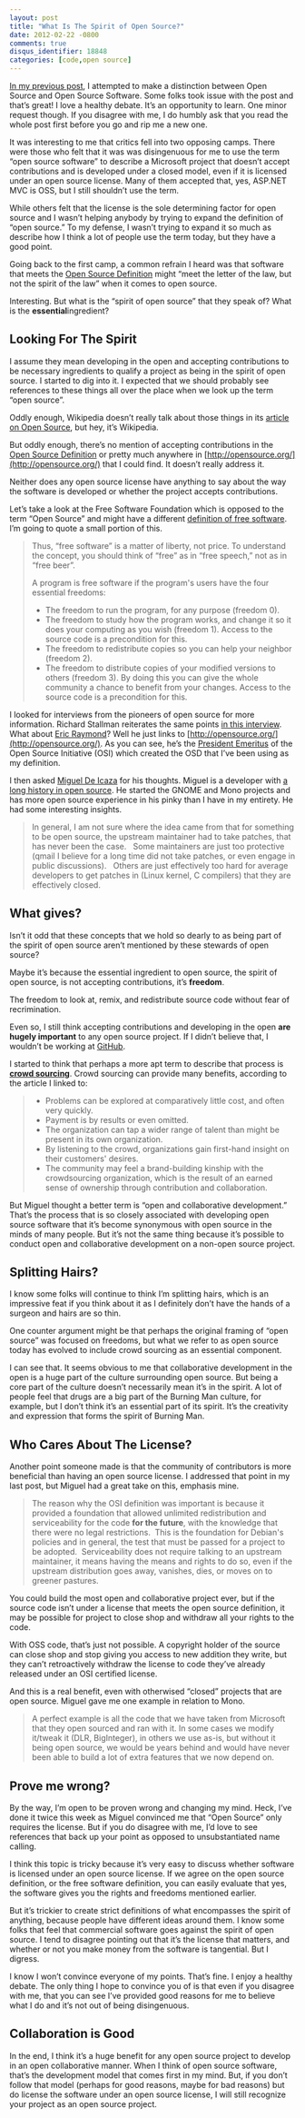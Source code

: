 ```yaml
---
layout: post
title: "What Is The Spirit of Open Source?"
date: 2012-02-22 -0800
comments: true
disqus_identifier: 18848
categories: [code,open source]
---
```

[In my previous
post](http://haacked.com/archive/2012/02/16/open-source-and-open-source-software-are-not-the-same.aspx "My Previous Post"),
I attempted to make a distinction between Open Source and Open Source
Software. Some folks took issue with the post and that’s great! I love a
healthy debate. It’s an opportunity to learn. One minor request though.
If you disagree with me, I do humbly ask that you read the whole post
first before you go and rip me a new one.

It was interesting to me that critics fell into two opposing camps.
There were those who felt that it was was disingenuous for me to use the
term “open source software” to describe a Microsoft project that doesn’t
accept contributions and is developed under a closed model, even if it
is licensed under an open source license. Many of them accepted that,
yes, ASP.NET MVC is OSS, but I still shouldn’t use the term.

While others felt that the license is the sole determining factor for
open source and I wasn’t helping anybody by trying to expand the
definition of “open source.” To my defense, I wasn’t trying to expand it
so much as describe how I think a lot of people use the term today, but
they have a good point.

Going back to the first camp, a common refrain I heard was that software
that meets the [Open Source
Definition](http://opensource.org/docs/osd "Open Source Definition")
might “meet the letter of the law, but not the spirit of the law” when
it comes to open source.

Interesting. But what is the “spirit of open source” that they speak of?
What is the **essential**ingredient?

Looking For The Spirit
----------------------

I assume they mean developing in the open and accepting contributions to
be necessary ingredients to qualify a project as being in the spirit of
open source. I started to dig into it. I expected that we should
probably see references to these things all over the place when we look
up the term “open source”.

Oddly enough, Wikipedia doesn’t really talk about those things in its
[article on Open
Source](http://en.wikipedia.org/wiki/Open_source "Open Source"), but
hey, it’s Wikipedia.

But oddly enough, there’s no mention of accepting contributions in the
[Open Source
Definition](http://www.opensource.org/docs/osd "Open Source") or pretty
much anywhere in [http://opensource.org/](http://opensource.org/) that I
could find. It doesn’t really address it.

Neither does any open source license have anything to say about the way
the software is developed or whether the project accepts contributions.

Let’s take a look at the Free Software Foundation which is opposed to
the term “Open Source” and might have a different [definition of free
software](http://www.gnu.org/philosophy/free-sw.html "Free Software").
I’m going to quote a small portion of this.

> Thus, “free software” is a matter of liberty, not price. To understand
> the concept, you should think of “free” as in “free speech,” not as in
> “free beer”.
>
> A program is free software if the program's users have the four
> essential freedoms:
>
> -   The freedom to run the program, for any purpose (freedom 0).
> -   The freedom to study how the program works, and change it so it
>     does your computing as you wish (freedom 1). Access to the source
>     code is a precondition for this.
> -   The freedom to redistribute copies so you can help your neighbor
>     (freedom 2).
> -   The freedom to distribute copies of your modified versions to
>     others (freedom 3). By doing this you can give the whole community
>     a chance to benefit from your changes. Access to the source code
>     is a precondition for this.

I looked for interviews from the pioneers of open source for more
information. Richard Stallman reiterates the same points [in this
interview](http://itmanagement.earthweb.com/osrc/article.php/3717476/Interview-with-Richard-Stallman-Four-Essential-Freedoms.htm "Software's Four Essential Freedoms").
What about [Eric Raymond](http://www.catb.org/~esr/ "Eric Raymond")?
Well he just links to [http://opensource.org/](http://opensource.org/).
As you can see, he’s the [President
Emeritus](http://opensource.org/ "Open Source Board") of the Open Source
Initiative (OSI) which created the OSD that I’ve been using as my
definition.

I then asked [Miguel De
Icaza](http://tirania.org/blog/ "Miguel De Icaza's blong") for his
thoughts. Miguel is a developer with [a long history in open
source](http://en.wikipedia.org/wiki/Miguel_de_Icaza "Miguel on Wikipedia").
He started the GNOME and Mono projects and has more open source
experience in his pinky than I have in my entirety. He had some
interesting insights.

> In general, I am not sure where the idea came from that for something
> to be open source, the upstream maintainer had to take patches, that
> has never been the case.   Some maintainers are just too protective
> (qmail I believe for a long time did not take patches, or even engage
> in public discussions).   Others are just effectively too hard for
> average developers to get patches in (Linux kernel, C compilers) that
> they are effectively closed.

What gives?
-----------

Isn’t it odd that these concepts that we hold so dearly to as being part
of the spirit of open source aren’t mentioned by these stewards of open
source?

Maybe it’s because the essential ingredient to open source, the spirit
of open source, is not accepting contributions, it’s **freedom**.

The freedom to look at, remix, and redistribute source code without fear
of recrimination.

Even so, I still think accepting contributions and developing in the
open **are hugely important** to any open source project. If I didn’t
believe that, I wouldn’t be working at
[GitHub](http://github.com/ "GitHub").

I started to think that perhaps a more apt term to describe that process
is [**crowd
sourcing**](http://en.wikipedia.org/wiki/Crowdsourcing "Crowd sourcing").
Crowd sourcing can provide many benefits, according to the article I
linked to:

> -   Problems can be explored at comparatively little cost, and often
>     very quickly.
> -   Payment is by results or even omitted.
> -   The organization can tap a wider range of talent than might be
>     present in its own organization.
> -   By listening to the crowd, organizations gain first-hand insight
>     on their customers' desires.
> -   The community may feel a brand-building kinship with the
>     crowdsourcing organization, which is the result of an earned sense
>     of ownership through contribution and collaboration.

But Miguel thought a better term is “open and collaborative
development.” That’s the process that is so closely associated with
developing open source software that it’s become synonymous with open
source in the minds of many people. But it’s not the same thing because
it’s possible to conduct open and collaborative development on a
non-open source project.

Splitting Hairs?
----------------

I know some folks will continue to think I’m splitting hairs, which is
an impressive feat if you think about it as I definitely don’t have the
hands of a surgeon and hairs are so thin.

One counter argument might be that perhaps the original framing of “open
source” was focused on freedoms, but what we refer to as open source
today has evolved to include crowd sourcing as an essential component.

I can see that. It seems obvious to me that collaborative development in
the open is a huge part of the culture surrounding open source. But
being a core part of the culture doesn’t necessarily mean it’s in the
spirit. A lot of people feel that drugs are a big part of the Burning
Man culture, for example, but I don’t think it’s an essential part of
its spirit. It’s the creativity and expression that forms the spirit of
Burning Man.

Who Cares About The License?
----------------------------

Another point someone made is that the community of contributors is more
beneficial than having an open source license. I addressed that point in
my last post, but Miguel had a great take on this, emphasis mine.

> The reason why the OSI definition was important is because it provided
> a foundation that allowed unlimited redistribution and serviceability
> for the code **for the future**, with the knowledge that there were no
> legal restrictions.  This is the foundation for Debian's policies and
> in general, the test that must be passed for a project to be adopted. 
> Serviceability does not require talking to an upstream maintainer, it
> means having the means and rights to do so, even if the upstream
> distribution goes away, vanishes, dies, or moves on to greener
> pastures.

You could build the most open and collaborative project ever, but if the
source code isn’t under a license that meets the open source definition,
it may be possible for project to close shop and withdraw all your
rights to the code.

With OSS code, that’s just not possible. A copyright holder of the
source can close shop and stop giving you access to new addition they
write, but they can’t retroactively withdraw the license to code they’ve
already released under an OSI certified license.

And this is a real benefit, even with otherwised “closed” projects that
are open source. Miguel gave me one example in relation to Mono.

> A perfect example is all the code that we have taken from Microsoft
> that they open sourced and ran with it. In some cases we modify
> it/tweak it (DLR, BigInteger), in others we use as-is, but without it
> being open source, we would be years behind and would have never been
> able to build a lot of extra features that we now depend on.

Prove me wrong?
---------------

By the way, I’m open to be proven wrong and changing my mind. Heck, I’ve
done it twice this week as Miguel convinced me that “Open Source” only
requires the license. But if you do disagree with me, I’d love to see
references that back up your point as opposed to unsubstantiated name
calling.

I think this topic is tricky because it’s very easy to discuss whether
software is licensed under an open source license. If we agree on the
open source definition, or the free software definition, you can easily
evaluate that yes, the software gives you the rights and freedoms
mentioned earlier.

But it’s trickier to create strict definitions of what encompasses the
spirit of anything, because people have different ideas around them. I
know some folks that feel that commercial software goes against the
spirit of open source. I tend to disagree pointing out that it’s the
license that matters, and whether or not you make money from the
software is tangential. But I digress.

I know I won’t convince everyone of my points. That’s fine. I enjoy a
healthy debate. The only thing I hope to convince you of is that even if
you disagree with me, that you can see I’ve provided good reasons for me
to believe what I do and it’s not out of being disingenuous.

Collaboration is Good
---------------------

In the end, I think it’s a huge benefit for any open source project to
develop in an open collaborative manner. When I think of open source
software, that’s the development model that comes first in my mind. But,
if you don’t follow that model (perhaps for good reasons, maybe for bad
reasons) but do license the software under an open source license, I
will still recognize your project as an open source project.

